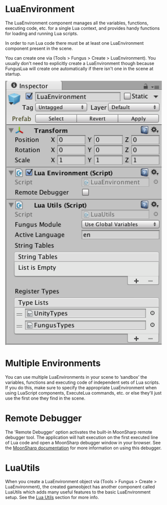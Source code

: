 # LuaEnvironment

The LuaEnvironment component manages all the variables, functions, executing code, etc. for a single Lua context, and provides handy functions for loading and running Lua scripts.

In order to run Lua code there must be at least one LuaEnvironment component present in the scene. 

You can create one via (Tools > Fungus > Create > LuaEnvironment). You usually don't need to explicitly create a LuaEnvironment though because FungusLua will create one automatically if there isn't one in the scene at startup.

![LuaEnvironment](images/lua_environment.png)

# Multiple Environments

You can use multiple LuaEnvironments in your scene to ’sandbox’ the variables, functions and executing code of independent sets of Lua scripts. If you do this, make sure to specify the appropriate LuaEnvironment when using LuaScript components, ExecuteLua commands, etc. or else they'll just use the first one they find in the scene.

# Remote Debugger

The 'Remote Debugger' option activates the built-in MoonSharp remote debugger tool. The application will halt execution on the first executed line of Lua code and open a MoonSharp debugger window in your browser. See the [MoonSharp documentation](http://www.moonsharp.org/debugger.html) for more information on using this debugger.
 
# LuaUtils

When you create a LuaEnvironment object via (Tools > Fungus > Create > LuaEnvironment), the created gameobject has another component called LuaUtils which adds many useful features to the basic LuaEnvironment setup. See the [Lua Utils](lua_utils.md) section for more info.

